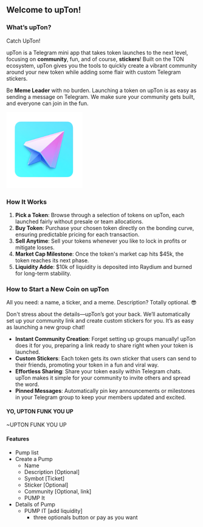 ## Welcome to upTon! 

### What’s upTon?

Catch UpTon!

upTon is a Telegram mini app that takes token launches to the next level, focusing on **community**, fun, and of course, **stickers**! Built on the TON ecosystem, upTon gives you the tools to quickly create a vibrant community around your new token while adding some flair with custom Telegram stickers.

Be **Meme Leader** with no burden. Launching a token on upTon is as easy as sending a message on Telegram. We make sure your community gets built, and everyone can join in the fun.


<img src="./images/logo.png" alt="upTon Logo" width="200"/>

### How It Works

1. **Pick a Token**: Browse through a selection of tokens on upTon, each launched fairly without presale or team allocations.
2. **Buy Token**: Purchase your chosen token directly on the bonding curve, ensuring predictable pricing for each transaction.
3. **Sell Anytime**: Sell your tokens whenever you like to lock in profits or mitigate losses.
4. **Market Cap Milestone**: Once the token's market cap hits $45k, the token reaches its next phase.
5. **Liquidity Adde**: $10k of liquidity is deposited into Raydium and burned for long-term stability.

### How to Start a New Coin on upTon

All you need: a name, a ticker, and a meme. Description? Totally optional. 😎

Don't stress about the details—upTon’s got your back. We’ll automatically set up your community link and create custom stickers for you. It’s as easy as launching a new group chat!

- **Instant Community Creation**: Forget setting up groups manually! upTon does it for you, preparing a link ready to share right when your token is launched.
- **Custom Stickers**: Each token gets its own sticker that users can send to their friends, promoting your token in a fun and viral way.
- **Effortless Sharing**: Share your token easily within Telegram chats. upTon makes it simple for your community to invite others and spread the word.
- **Pinned Messages**: Automatically pin key announcements or milestones in your Telegram group to keep your members updated and excited.



#### YO, UPTON FUNK YOU UP 
~UPTON FUNK YOU UP


#### Features

* Pump list
* Create a Pump
   * Name 
   * Description [Optional]
   * Symbot [Ticket]
   * Sticker [Optional]
   * Community [Optional, link]
   * PUMP It
* Details of Pump
   * PUMP IT [add liquidity] 
       * three optionals button or pay as you want
